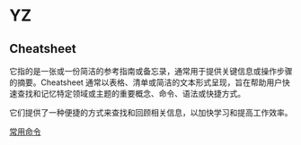 # YZ

## Cheatsheet

它指的是一张或一份简洁的参考指南或备忘录，通常用于提供关键信息或操作步骤的摘要。Cheatsheet 通常以表格、清单或简洁的文本形式呈现，旨在帮助用户快速查找和记忆特定领域或主题的重要概念、命令、语法或快捷方式。

它们提供了一种便捷的方式来查找和回顾相关信息，以加快学习和提高工作效率。

[常用命令](./yuanzhong/cheatsheet)